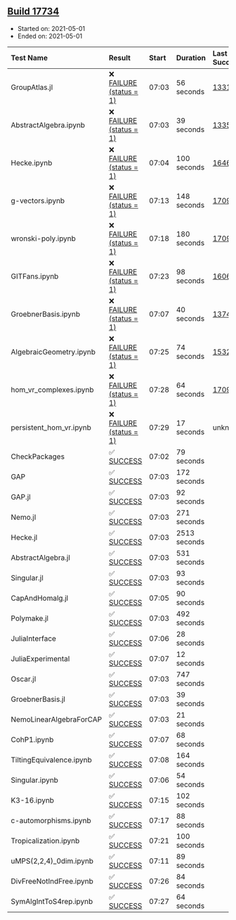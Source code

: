 ## [Build 17734](https://oscarci.mathematik.uni-kl.de/job/oscar/17734/)

* Started on: 2021-05-01
* Ended on: 2021-05-01

| Test Name    | Result | Start | Duration | Last Success | First Failure |
|:-------------|:-------|:------|:---------|:-------------|:--------------|
| GroupAtlas.jl | ❌ [FAILURE (status = 1)](https://oscarci.mathematik.uni-kl.de/job/oscar/17734/artifact/logs/build-17734/GroupAtlas.jl.log) | 07:03 | 56 seconds | [13311](https://oscarci.mathematik.uni-kl.de/job/oscar/13311/) | [13312](https://oscarci.mathematik.uni-kl.de/job/oscar/13312/) |
| AbstractAlgebra.ipynb | ❌ [FAILURE (status = 1)](https://oscarci.mathematik.uni-kl.de/job/oscar/17734/artifact/logs/build-17734/AbstractAlgebra.ipynb.log) | 07:03 | 39 seconds | [13355](https://oscarci.mathematik.uni-kl.de/job/oscar/13355/) | [13356](https://oscarci.mathematik.uni-kl.de/job/oscar/13356/) |
| Hecke.ipynb | ❌ [FAILURE (status = 1)](https://oscarci.mathematik.uni-kl.de/job/oscar/17734/artifact/logs/build-17734/Hecke.ipynb.log) | 07:04 | 100 seconds | [16463](https://oscarci.mathematik.uni-kl.de/job/oscar/16463/) | [16464](https://oscarci.mathematik.uni-kl.de/job/oscar/16464/) |
| g-vectors.ipynb | ❌ [FAILURE (status = 1)](https://oscarci.mathematik.uni-kl.de/job/oscar/17734/artifact/logs/build-17734/g-vectors.ipynb.log) | 07:13 | 148 seconds | [17099](https://oscarci.mathematik.uni-kl.de/job/oscar/17099/) | [17100](https://oscarci.mathematik.uni-kl.de/job/oscar/17100/) |
| wronski-poly.ipynb | ❌ [FAILURE (status = 1)](https://oscarci.mathematik.uni-kl.de/job/oscar/17734/artifact/logs/build-17734/wronski-poly.ipynb.log) | 07:18 | 180 seconds | [17098](https://oscarci.mathematik.uni-kl.de/job/oscar/17098/) | [17099](https://oscarci.mathematik.uni-kl.de/job/oscar/17099/) |
| GITFans.ipynb | ❌ [FAILURE (status = 1)](https://oscarci.mathematik.uni-kl.de/job/oscar/17734/artifact/logs/build-17734/GITFans.ipynb.log) | 07:23 | 98 seconds | [16068](https://oscarci.mathematik.uni-kl.de/job/oscar/16068/) | [16069](https://oscarci.mathematik.uni-kl.de/job/oscar/16069/) |
| GroebnerBasis.ipynb | ❌ [FAILURE (status = 1)](https://oscarci.mathematik.uni-kl.de/job/oscar/17734/artifact/logs/build-17734/GroebnerBasis.ipynb.log) | 07:07 | 40 seconds | [13748](https://oscarci.mathematik.uni-kl.de/job/oscar/13748/) | [13749](https://oscarci.mathematik.uni-kl.de/job/oscar/13749/) |
| AlgebraicGeometry.ipynb | ❌ [FAILURE (status = 1)](https://oscarci.mathematik.uni-kl.de/job/oscar/17734/artifact/logs/build-17734/AlgebraicGeometry.ipynb.log) | 07:25 | 74 seconds | [15322](https://oscarci.mathematik.uni-kl.de/job/oscar/15322/) | [15323](https://oscarci.mathematik.uni-kl.de/job/oscar/15323/) |
| hom_vr_complexes.ipynb | ❌ [FAILURE (status = 1)](https://oscarci.mathematik.uni-kl.de/job/oscar/17734/artifact/logs/build-17734/hom_vr_complexes.ipynb.log) | 07:28 | 64 seconds | [17099](https://oscarci.mathematik.uni-kl.de/job/oscar/17099/) | [17100](https://oscarci.mathematik.uni-kl.de/job/oscar/17100/) |
| persistent_hom_vr.ipynb | ❌ [FAILURE (status = 1)](https://oscarci.mathematik.uni-kl.de/job/oscar/17734/artifact/logs/build-17734/persistent_hom_vr.ipynb.log) | 07:29 | 17 seconds | unknown | unknown |
| CheckPackages | ✅ [SUCCESS](https://oscarci.mathematik.uni-kl.de/job/oscar/17734/artifact/logs/build-17734/CheckPackages.log) | 07:02 | 79 seconds |  |  |
| GAP | ✅ [SUCCESS](https://oscarci.mathematik.uni-kl.de/job/oscar/17734/artifact/logs/build-17734/GAP.log) | 07:03 | 172 seconds |  |  |
| GAP.jl | ✅ [SUCCESS](https://oscarci.mathematik.uni-kl.de/job/oscar/17734/artifact/logs/build-17734/GAP.jl.log) | 07:03 | 92 seconds |  |  |
| Nemo.jl | ✅ [SUCCESS](https://oscarci.mathematik.uni-kl.de/job/oscar/17734/artifact/logs/build-17734/Nemo.jl.log) | 07:03 | 271 seconds |  |  |
| Hecke.jl | ✅ [SUCCESS](https://oscarci.mathematik.uni-kl.de/job/oscar/17734/artifact/logs/build-17734/Hecke.jl.log) | 07:03 | 2513 seconds |  |  |
| AbstractAlgebra.jl | ✅ [SUCCESS](https://oscarci.mathematik.uni-kl.de/job/oscar/17734/artifact/logs/build-17734/AbstractAlgebra.jl.log) | 07:03 | 531 seconds |  |  |
| Singular.jl | ✅ [SUCCESS](https://oscarci.mathematik.uni-kl.de/job/oscar/17734/artifact/logs/build-17734/Singular.jl.log) | 07:03 | 93 seconds |  |  |
| CapAndHomalg.jl | ✅ [SUCCESS](https://oscarci.mathematik.uni-kl.de/job/oscar/17734/artifact/logs/build-17734/CapAndHomalg.jl.log) | 07:05 | 90 seconds |  |  |
| Polymake.jl | ✅ [SUCCESS](https://oscarci.mathematik.uni-kl.de/job/oscar/17734/artifact/logs/build-17734/Polymake.jl.log) | 07:03 | 492 seconds |  |  |
| JuliaInterface | ✅ [SUCCESS](https://oscarci.mathematik.uni-kl.de/job/oscar/17734/artifact/logs/build-17734/JuliaInterface.log) | 07:06 | 28 seconds |  |  |
| JuliaExperimental | ✅ [SUCCESS](https://oscarci.mathematik.uni-kl.de/job/oscar/17734/artifact/logs/build-17734/JuliaExperimental.log) | 07:07 | 12 seconds |  |  |
| Oscar.jl | ✅ [SUCCESS](https://oscarci.mathematik.uni-kl.de/job/oscar/17734/artifact/logs/build-17734/Oscar.jl.log) | 07:03 | 747 seconds |  |  |
| GroebnerBasis.jl | ✅ [SUCCESS](https://oscarci.mathematik.uni-kl.de/job/oscar/17734/artifact/logs/build-17734/GroebnerBasis.jl.log) | 07:03 | 39 seconds |  |  |
| NemoLinearAlgebraForCAP | ✅ [SUCCESS](https://oscarci.mathematik.uni-kl.de/job/oscar/17734/artifact/logs/build-17734/NemoLinearAlgebraForCAP.log) | 07:03 | 21 seconds |  |  |
| CohP1.ipynb | ✅ [SUCCESS](https://oscarci.mathematik.uni-kl.de/job/oscar/17734/artifact/logs/build-17734/CohP1.ipynb.log) | 07:07 | 68 seconds |  |  |
| TiltingEquivalence.ipynb | ✅ [SUCCESS](https://oscarci.mathematik.uni-kl.de/job/oscar/17734/artifact/logs/build-17734/TiltingEquivalence.ipynb.log) | 07:08 | 164 seconds |  |  |
| Singular.ipynb | ✅ [SUCCESS](https://oscarci.mathematik.uni-kl.de/job/oscar/17734/artifact/logs/build-17734/Singular.ipynb.log) | 07:06 | 54 seconds |  |  |
| K3-16.ipynb | ✅ [SUCCESS](https://oscarci.mathematik.uni-kl.de/job/oscar/17734/artifact/logs/build-17734/K3-16.ipynb.log) | 07:15 | 102 seconds |  |  |
| c-automorphisms.ipynb | ✅ [SUCCESS](https://oscarci.mathematik.uni-kl.de/job/oscar/17734/artifact/logs/build-17734/c-automorphisms.ipynb.log) | 07:17 | 88 seconds |  |  |
| Tropicalization.ipynb | ✅ [SUCCESS](https://oscarci.mathematik.uni-kl.de/job/oscar/17734/artifact/logs/build-17734/Tropicalization.ipynb.log) | 07:21 | 100 seconds |  |  |
| uMPS(2,2,4)_0dim.ipynb | ✅ [SUCCESS](https://oscarci.mathematik.uni-kl.de/job/oscar/17734/artifact/logs/build-17734/uMPS-2-2-4-_0dim.ipynb.log) | 07:11 | 89 seconds |  |  |
| DivFreeNotIndFree.ipynb | ✅ [SUCCESS](https://oscarci.mathematik.uni-kl.de/job/oscar/17734/artifact/logs/build-17734/DivFreeNotIndFree.ipynb.log) | 07:26 | 84 seconds |  |  |
| SymAlgIntToS4rep.ipynb | ✅ [SUCCESS](https://oscarci.mathematik.uni-kl.de/job/oscar/17734/artifact/logs/build-17734/SymAlgIntToS4rep.ipynb.log) | 07:27 | 64 seconds |  |  |
